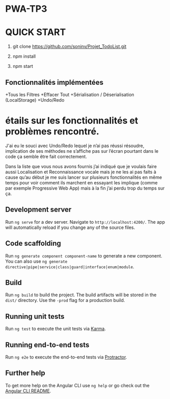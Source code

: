 # PWA-TP3
# QUICK START
  1) git clone https://github.com/soninv/Projet_TodoList.git

  2) npm install 

  3) npm start 
## Fonctionnalités implémentées
+Tous les Filtres
+Effacer Tout 
+Sérialisation / Déserialisation (LocalStorage)
+Undo/Redo

# étails sur les fonctionnalités et problèmes rencontré.

J'ai eu le souci avec Undo/Redo lequel je n’ai pas réussi résoudre, implication de ses méthodes ne s’affiche pas sur l’écran pourtant dans le code ça semble être fait correctement. 

Dans la liste que vous nous avons fournis j’ai indiqué que je voulais faire aussi Localisation et Reconnaissance vocale mais je ne les ai pas faits à cause qu’au début je me suis lancer sur plusieurs fonctionnalités en même temps pour voir comment ils marchent en essayant les implique (comme par exemple Progressive Web App) mais à la fin j’ai perdu trop du temps sur ça.


## Development server

Run `ng serve` for a dev server. Navigate to `http://localhost:4200/`. The app will automatically reload if you change any of the source files.

## Code scaffolding

Run `ng generate component component-name` to generate a new component. You can also use `ng generate directive|pipe|service|class|guard|interface|enum|module`.

## Build

Run `ng build` to build the project. The build artifacts will be stored in the `dist/` directory. Use the `-prod` flag for a production build.

## Running unit tests

Run `ng test` to execute the unit tests via [Karma](https://karma-runner.github.io).

## Running end-to-end tests

Run `ng e2e` to execute the end-to-end tests via [Protractor](http://www.protractortest.org/).

## Further help

To get more help on the Angular CLI use `ng help` or go check out the [Angular CLI README](https://github.com/angular/angular-cli/blob/master/README.md).
